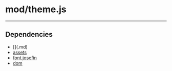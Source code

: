 # mod/theme.js

----

## Dependencies
* [$]($.md)
* [assets](assets.md)
* [font.josefin](font.josefin.md)
* [dom](dom.md)